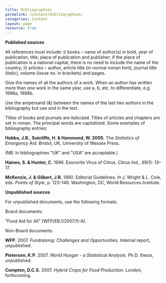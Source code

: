 ```yaml
---
title: Bibliographies
permalink: /content/bibliographies/
categories: Content
layout: page
resource: true
---
```


__Published sources__

All references must include: i) books – name of author(s) in bold, year of publication, title, place of publication and publisher; if the place of publication is a national capital, there is no need to include the name of the country; ii) articles – author, article title (in normal roman font), journal title (italic), volume (issue no. in brackets) and pages.

Give the names of all the authors of a work. When an author has written more than one work in the same year, use a, b, etc. to differentiate, e.g. 1996a, 1996b.

Use the ampersand (&) between the names of the last two authors in the bibliography but use and in the text.

Titles of books and journals are italicized. Titles of articles and chapters are set in roman. The principal words are capitalized.
Some examples of bibliography entries:

__Hobbs, J.B., Sutcliffe, H. & Hammond, W. 2005.__ The *Statistics of Emergency Aid.* Bristol, UK, University of Wessex Press.

(NB: In bibliographies "UK" and "USA" are acceptable.)

__Haines, S. & Hunter, C.__ 1996. Exocortis Virus of Citrus. *Citrus Ind.*, 49(1): 13– 17.

__McKenzie, J. & Gilbert, J.R.__ 1990. Editorial Guidelines. *In* J. Wright & L. Cole, eds. *Points of Style*, p. 123–146. Washington, DC, World Resources Institute.

__Unpublished sources__

For unpublished documents, use the following formats.

Board documents:

“Food Aid for All” (WFP/EB.1/2007/5-A).

Non-Board documents:


__WFP.__ 2007. *Fundraising: Challenges and Opportunities.* Internal report, unpublished.


__Pietersen, K.P.__ 2007. *World Hunger - a Statistical Analysis.* Ph.D. thesis, unpublished.

__Compton, D.C.S.__ 2007. *Hybrid Crops for Food Production.* London, forthcoming.